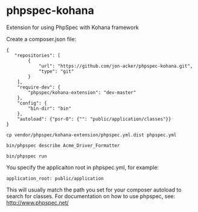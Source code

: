 phpspec-kohana
==============

Extension for using PhpSpec with Kohana framework

Create a composer.json file:
```
{
   "repositories": [
        {
            "url": "https://github.com/jon-acker/phpspec-kohana.git",
            "type": "git"
        }
    ],
    "require-dev": {
        "phpspec/kohana-extension": "dev-master"
    },
    "config": {
        "bin-dir": "bin"
    },
    "autoload": {"psr-0": {"": "public/application/classes"}}
}
```

```
cp vendor/phpspec/kohana-extension/phpspec.yml.dist phpspec.yml
```

```
bin/phpspec describe Acme_Driver_Formatter
```

```
bin/phpspec run
```
You specify the applicaiton root in phpspec.yml, for example:
```
application_root: public/application
```
This will usually match the path you set for your composer autoload to search for classes.
For documentation on how to use phpspec, see: http://www.phpspec.net/
